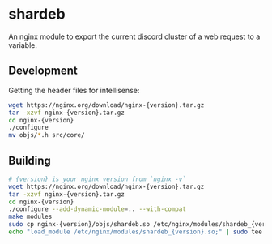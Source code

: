 # shardeb

An nginx module to export the current discord cluster of a web request to a variable.

## Development

Getting the header files for intellisense:

```bash
wget https://nginx.org/download/nginx-{version}.tar.gz
tar -xzvf nginx-{version}.tar.gz
cd nginx-{version}
./configure
mv objs/*.h src/core/
```

## Building

```bash
# {version} is your nginx version from `nginx -v`
wget https://nginx.org/download/nginx-{version}.tar.gz
tar -xzvf nginx-{version}.tar.gz
cd nginx-{version}
./configure --add-dynamic-module=.. --with-compat
make modules
sudo cp nginx-{version}/objs/shardeb.so /etc/nginx/modules/shardeb_{version}.so
echo "load_module /etc/nginx/modules/shardeb_{version}.so;" | sudo tee -a /etc/nginx/nginx.conf
```

